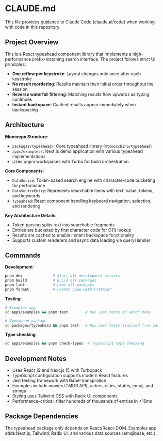# CLAUDE.md

This file provides guidance to Claude Code (claude.ai/code) when working with code in this repository.

## Project Overview

This is a React typeahead component library that implements a high-performance prefix-matching search interface. The project follows strict UI principles:
- **One reflow per keystroke**: Layout changes only once after each keystroke
- **No result reordering**: Results maintain their initial order throughout the session
- **Reverse waterfall filtering**: Matching results flow upwards as typing continues
- **Instant backspace**: Cached results appear immediately when backspacing

## Architecture

**Monorepo Structure**:
- `packages/typeahead/`: Core typeahead library (`@tomocchino/typeahead`)
- `apps/examples/`: Next.js demo application with various typeahead implementations
- Uses pnpm workspaces with Turbo for build orchestration

**Core Components**:
- `DataSource`: Token-based search engine with character-code bucketing for performance
- `DataSourceEntry`: Represents searchable items with text, value, tokens, and keywords
- `Typeahead`: React component handling keyboard navigation, selection, and rendering

**Key Architecture Details**:
- Token parsing splits text into searchable fragments
- Entries are bucketed by first character code for O(1) lookup
- Results are cached to enable instant backspace functionality
- Supports custom renderers and async data loading via queryHandler

## Commands

**Development**:
```bash
pnpm dev              # Start all development servers
pnpm build            # Build all packages
pnpm lint             # Lint all packages
pnpm format           # Format code with Prettier
```

**Testing**:
```bash
# Examples app
cd apps/examples && pnpm test        # Run Jest tests in watch mode

# Typeahead package  
cd packages/typeahead && pnpm test   # Run Jest tests (implied from package.json)
```

**Type checking**:
```bash
cd apps/examples && pnpm check-types  # TypeScript type checking
```

## Development Notes

- Uses React 19 and Next.js 15 with Turbopack
- TypeScript configuration supports modern React features
- Jest testing framework with Babel transpilation
- Examples include movies (TMDB API), actors, cities, states, emoji, and strings
- Styling uses Tailwind CSS with Radix UI components
- Performance-critical: filter hundreds of thousands of entries in <16ms

## Package Dependencies

The typeahead package only depends on React/React-DOM. Examples app adds Next.js, Tailwind, Radix UI, and various data sources (emojibase, etc.).